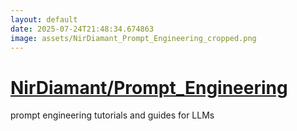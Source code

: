 ```yaml
---
layout: default
date: 2025-07-24T21:48:34.674863
image: assets/NirDiamant_Prompt_Engineering_cropped.png
---
```


# [NirDiamant/Prompt_Engineering](https://github.com/NirDiamant/Prompt_Engineering)

prompt engineering tutorials and guides for LLMs
